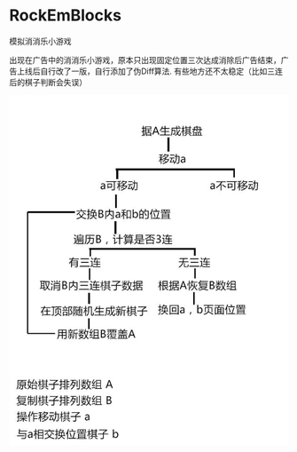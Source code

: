 # RockEmBlocks
模拟消消乐小游戏

出现在广告中的消消乐小游戏，原本只出现固定位置三次达成消除后广告结束，广告上线后自行改了一版，自行添加了伪Diff算法.
有些地方还不太稳定（比如三连后的棋子判断会失误）

![rule](https://github.com/WuKaiDi/RockEmBlocks/blob/master/images/rule.jpg)

